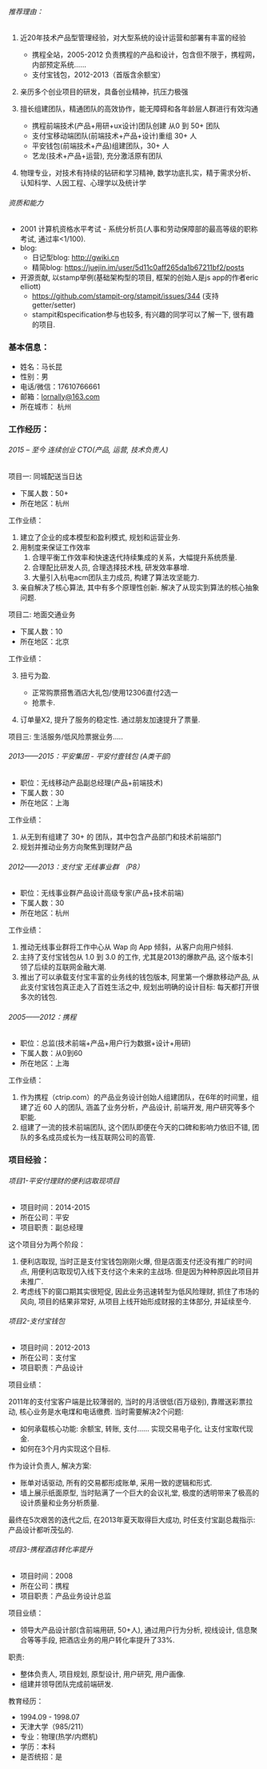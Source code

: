 ###### 推荐理由：

1. 近20年技术产品型管理经验，对大型系统的设计运营和部署有丰富的经验

     - 携程全站，2005-2012 负责携程的产品和设计，包含但不限于，携程网，内部预定系统……
     - 支付宝钱包，2012-2013（首版含余额宝）

2. 亲历多个创业项目的研发，具备创业精神，抗压力极强

3. 擅长组建团队，精通团队的高效协作，能无障碍和各年龄层人群进行有效沟通

     - 携程前端技术(产品+用研+ux设计)团队创建 从0 到 50+ 团队
     - 支付宝移动端团队(前端技术+产品+设计)重组 30+ 人
     - 平安钱包(前端技术+产品)组建团队，30+ 人
     - 艺龙(技术+产品+运营), 充分激活原有团队

4. 物理专业，对技术有持续的钻研和学习精神, 数学功底扎实，精于需求分析、认知科学、人因工程、心理学以及统计学




###### 资质和能力

- 2001 计算机资格水平考试 - 系统分析员(人事和劳动保障部的最高等级的职称考试, 通过率<1/100).
- blog: 
  - 日记型blog: http://gwiki.cn
  - 精简blog: https://juejin.im/user/5d11c0aff265da1b67211bf2/posts
- 开源贡献, 以stamp举例(基础架构型的项目, 框架的创始人是js app的作者eric elliott)
  - https://github.com/stampit-org/stampit/issues/344 (支持getter/setter)
  - stampit和specification参与也较多, 有兴趣的同学可以了解一下, 很有趣的项目.

### 基本信息：

- 姓名：马长昆
- 性别：男
- 电话/微信：17610766661
- 邮箱：lornally@163.com
- 所在城市： 杭州

### 工作经历：

###### 2015 – 至今 连续创业  CTO(产品, 运营, 技术负责人)

项目一: 同城配送当日达

- 下属人数：50+
- 所在地区：杭州


工作业绩： 

1. 建立了企业的成本模型和盈利模式,  规划和运营业务.
2. 用制度来保证工作效率
     1. 合理平衡工作效率和快速迭代持续集成的关系，大幅提升系统质量.
     2. 合理配比研发人员, 合理选择技术栈, 研发效率暴增.
     3. 大量引入杭电acm团队主力成员, 构建了算法攻坚能力.
3. 亲自解决了核心算法, 其中有多个原理性创新. 解决了从现实到算法的核心抽象问题.

项目二: 地面交通业务

- 下属人数：10
- 所在地区：北京

工作业绩：

3. 扭亏为盈.

     - 正常购票搭售酒店大礼包/使用12306直付2选一
     - 抢票卡.
4. 订单量X2, 提升了服务的稳定性. 通过朋友加速提升了票量.

项目三: 生活服务/低风险票据业务.....

###### 2013——2015：平安集团 - 平安付壹钱包 (A类干部)

- 职位：无线移动产品副总经理(产品+前端技术)
- 下属人数：30
- 所在地区：上海


工作业绩：

1. 从无到有组建了 30+ 的 团队，其中包含产品部门和技术前端部门
4. 规划并推动业务方向聚焦到理财产品

###### 2012——2013：支付宝 无线事业群 （P8）

- 职位：无线事业群产品设计高级专家(产品+技术前端)
- 下属人数：30
- 所在地区：杭州


工作业绩：

1. 推动无线事业群将工作中心从 Wap 向 App 倾斜，从客户向用户倾斜.
2. 主持了支付宝钱包从 1.0 到 3.0 的工作, 尤其是2013的爆款产品, 这个版本引领了后续的互联网金融大潮.
3. 推出了可以承载支付宝丰富的业务线的钱包版本, 阿里第一个爆款移动产品, 从此支付宝钱包真正走入了百姓生活之中, 规划出明确的设计目标: 每天都打开很多次的钱包.

 

###### 2005——2012：携程

- 职位：总监(技术前端+产品+用户行为数据+设计+用研)
- 下属人数：从0到60
- 所在地区：上海


工作业绩：

1. 作为携程（ctrip.com）的产品业务设计创始人组建团队，在6年的时间里，组建了近 60 人的团队, 涵盖了业务分析，产品设计, 前端开发, 用户研究等多个职能.
3. 组建了一流的技术前端团队, 这个团队即便在今天的口碑和影响力依旧不错, 团队的多名成员成长为一线互联网公司的高管.

  

### 项目经验：

###### 项目1-平安付理财的便利店取现项目

- 项目时间：2014-2015
- 所在公司：平安
- 项目职责：副总经理


这个项目分为两个阶段：

1. 便利店取现, 当时正是支付宝钱包刚刚火爆, 但是店面支付还没有推广的时间点, 用便利店取现切入线下支付这个未来的主战场. 但是因为种种原因此项目并未推广. 
2. 考虑线下的窗口期其实很短促, 因此业务迅速转型为低风险理财, 抓住了市场的风向, 项目的结果非常好, 从项目上线开始形成财报的主体部分, 并延续至今.



###### 项目2-支付宝钱包

- 项目时间：2012-2013
- 所在公司：支付宝
- 项目职责：产品设计


项目业绩：

2011年的支付宝客户端是比较薄弱的, 当时的月活很低(百万级别), 靠赠送彩票拉动, 核心业务是水电煤和电话缴费. 当时需要解决2个问题:

- 如何承载核心功能: 余额宝, 转账, 支付…… 实现交易电子化, 让支付宝取代现金.
- 如何在3个月内实现这个目标.

作为设计负责人, 解决方案:
- 账单对话驱动, 所有的交易都形成账单, 采用一致的逻辑和形式.
- 墙上展示纸面原型, 当时贴满了一个巨大的会议礼堂, 极度的透明带来了极高的设计质量和业务分析质量. 

最终在5次艰苦的迭代之后, 在2013年夏天取得巨大成功, 时任支付宝副总裁指示: 产品设计都听茂弘的.



###### 项目3-携程酒店转化率提升

- 项目时间：2008
- 所在公司：携程
- 项目职责：产品业务设计总监


项目业绩：

- 领导大产品设计部(含前端用研, 50+人),  通过用户行为分析, 视线设计, 信息聚合等等手段, 把酒店业务的用户转化率提升了33%.

职责:

- 整体负责人, 项目规划, 原型设计,  用户研究, 用户画像. 
- 组建并领导团队完成前端研发.

 

教育经历：

- 1994.09 - 1998.07   
- 天津大学（985/211）
- 专业：物理(热学/内燃机)   
- 学历：本科   
- 是否统招：是

 

